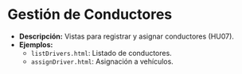 # Gestión de Conductores
- **Descripción:** Vistas para registrar y asignar conductores (HU07).
- **Ejemplos:**
    - `listDrivers.html`: Listado de conductores.
    - `assignDriver.html`: Asignación a vehículos.
